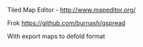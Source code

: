 Tiled Map Editor - http://www.mapeditor.org/

Frok https://github.com/burnash/gspread

With export maps to defold format

